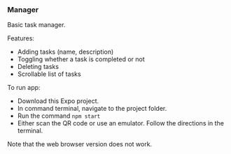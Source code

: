 ### Manager

Basic task manager. 

Features:
- Adding tasks (name, description)
- Toggling whether a task is completed or not
- Deleting tasks
- Scrollable list of tasks


To run app:
- Download this Expo project.
- In command terminal, navigate to the project folder.
- Run the command ```npm start```
- Either scan the QR code or use an emulator. Follow the directions in the terminal.

Note that the web browser version does not work.